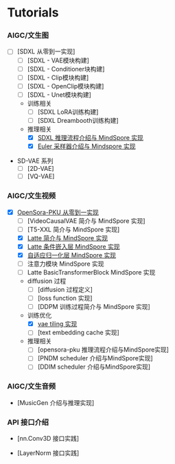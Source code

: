 # Tutorials

### AIGC/文生图

- [ ] [SDXL 从零到一实现]
    - [ ] [SDXL - VAE模块构建]
    - [ ] [SDXL - Conditioner块构建]
    - [ ] [SDXL - Clip模块构建]
    - [ ] [SDXL - OpenClip模块构建]
    - [ ] [SDXL - Unet模块构建]
    - 训练相关
      - [ ] [SDXL LoRA训练构建]
      - [ ] [SDXL Dreambooth训练构建]
    - 推理相关
      - [x] [SDXL 推理流程介绍与 MindSpore 实现](./aigc/sdxl_implemented_from_scratch/sdxl-infer.md) 
      - [x] [Euler 采样器介绍与 Mindspore 实现](./aigc/sdxl_implemented_from_scratch/sampler-implement.md) 

- SD-VAE 系列
    - [ ] [2D-VAE]
    - [ ] [VQ-VAE]

### AIGC/文生视频

- [x] [OpenSora-PKU 从零到一实现](./aigc/opensora-pku_from_scratch/opensora-pku%20implemented%20from%20scratch.md)
    - [ ] [VideoCausalVAE 简介与 MindSpore 实现]
    - [ ] [T5-XXL 简介与 MindSpore 实现]
    - [x] [Latte 简介与 MindSpore 实现](./aigc/opensora-pku_from_scratch/latte_implemented_from_scratch.md)
    - [x] [Latte 条件嵌入层 MindSpore 实现](./aigc/opensora-pku_from_scratch/latte_embedding_modules_implement.md)
    - [x] [自适应归一化层 MindSpore 实现](./aigc/opensora-pku_from_scratch/latte_adalayernorm_implement.md)
    - [ ] 注意力模块 MindSpore 实现
    - [ ] Latte BasicTransformerBlock MindSpore 实现
    - diffusion 过程
      - [ ] [diffusion 过程定义]
      - [ ] [loss function 实现]
      - [ ] [DDPM 训练过程简介与 MindSpore 实现]
    - 训练优化
      - [x] [vae tiling 实现](./aigc/opensora-pku_from_scratch/docs/vae_tiling_implement.md)
      - [ ] [text embedding cache 实现]
    - 推理相关
      - [ ] [opensora-pku 推理流程介绍与MindSpore实现]
      - [ ] [PNDM scheduler 介绍与MindSpore实现]
      - [ ] [DDIM scheduler 介绍与MindSpore实现]

### AIGC/文生音频

- [MusicGen 介绍与推理实现]

### API 接口介绍

- [nn.Conv3D 接口实践]

- [LayerNorm 接口实践]

